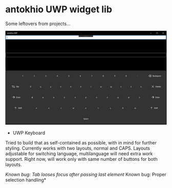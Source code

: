 # antokhio UWP widget lib

Some leftovers from projects...

![Keyboard](https://github.com/antokhio/antokhio.UWP/blob/master/Image.JPG)

* UWP Keyboard

Tried to build that as self-contained as possible, with in mind for further styling.
Currently works with two layouts, normal and CAPS. 
Layouts adjustable for switching language, multilanguage will need extra work support.
Right now, will work only with same number of buttons for both layouts.

*Known bug: Tab looses focus after passing last element*
Known bug: Proper selection handling*
